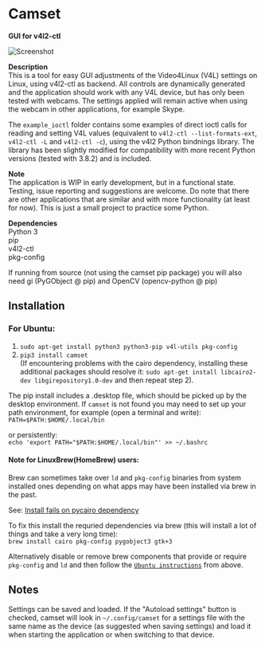 # Camset
**GUI for v4l2-ctl**

![Screenshot](http://bufonaturvard.se/pics/camset3.png)

**Description**  
This is a tool for easy GUI adjustments of the Video4Linux (V4L) settings on Linux, using v4l2-ctl as backend. All controls are dynamically generated and the application should work with any V4L device, but has only been tested with webcams. The settings applied will remain active when using the webcam in other applications, for example Skype.

The `example_ioctl` folder contains some examples of direct ioctl calls for reading and setting V4L values (equivalent to `v4l2-ctl --list-formats-ext`, `v4l2-ctl -L` and `v4l2-ctl -c`), using the v4l2 Python bindnings library. The library has been slightly modified for compatibility with more recent Python versions (tested with 3.8.2) and is included. 

**Note**  
The application is WIP in early development, but in a functional state. Testing, issue reporting and suggestions are welcome. Do note that there are other applications that are similar and with more functionality (at least for now). This is just a small project to practice some Python.

**Dependencies**  
Python 3  
pip  
v4l2-ctl  
pkg-config

If running from source (not using the camset pip package) you will also need gi (PyGObject @ pip) and OpenCV (opencv-python @ pip)

## Installation

### For Ubuntu:  
1. `sudo apt-get install python3 python3-pip v4l-utils pkg-config`  
2. `pip3 install camset`  
(If encountering problems with the cairo dependency, installing these additional packages should resolve it: `sudo apt-get install libcairo2-dev libgirepository1.0-dev` and then repeat step 2).

The pip install includes a .desktop file, which should be picked up by the desktop environment. If `camset` is not found you may need to set up your path environment, for example (open a terminal and write):  
`PATH=$PATH:$HOME/.local/bin`

or persistently:  
`echo 'export PATH="$PATH:$HOME/.local/bin"' >> ~/.bashrc`

#### Note for LinuxBrew(HomeBrew) users: 

Brew can sometimes take over `ld` and `pkg-config` binaries from system installed ones depending on what apps may have been installed via brew in the past. 

See: [Install fails on pycairo dependency](https://github.com/azeam/camset/issues/8)

To fix this install the requried dependencies via brew (this will install a lot of things and take a very long time):  
`brew install cairo pkg-config pygobject3 gtk+3`

Alternatively disable or remove brew components that provide or require `pkg-config` and `ld` and then follow the [`Ubuntu instructions`](#for-ubuntu) from above. 

## Notes

Settings can be saved and loaded. If the "Autoload settings" button is checked, camset will look in `~/.config/camset` for a settings file with the same name as the device (as suggested when saving settings) and load it when starting the application or when switching to that device.